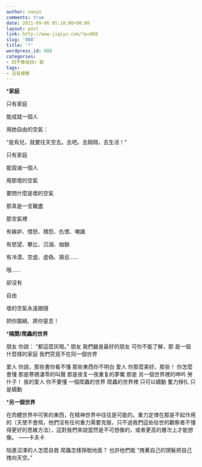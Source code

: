 ```yaml
---
author: nanyu
comments: true
date: 2011-09-06 05:18:00+00:00
layout: post
link: http://www.jiqiyu.com/?p=888
slug: '888'
title: '*'
wordpress_id: 888
categories:
- 四不像或詩/ 歌
tags:
- 沒有標籤
---
```


***家庭**




  

只有家庭  

能成就一個人  

用她自由的空氣：  

“是鳥兒，就要往天空去。去吧。去翱翔，去生活！”  



  

只有家庭  

能毀滅一個人  

用那壞的空氣  

要問什麼是壞的空氣  

那真是一言難盡  

那空氣裡  

有嫉妒、憤怒、積怨、仇恨、嘲諷  

有慾望、攀比、沉溺、枷鎖  

有冷漠、空虛、虛偽、猜忌……  

哦……  

卻沒有  

自由  

壞的空氣永遠跟隨  

把你圍繞、將你窒息！  




***隔閡/爬蟲的世界**



朋友
你說：
“都這麼灰暗。”
朋友
我們雖是最好的朋友
可你不能了解，那
是一個什麼樣的家庭
我們究竟不在同一個世界



愛人
你說，那些書你看不懂
那些東西你不明白
愛人
你那麼美好。那些！
你怎麼會懂
那是寒鴉淒零的叫聲
那是夜复一夜重复的夢魘
那是
另一個世界裡的呻吟
勞什子！
我的愛人
你不要懂
一個爬蟲的世界
爬蟲的世界裡
只可以蠕動
奮力掙扎
只是蠕動



***另一個世界**



在肉體世界中可笑的東西，在精神世界中往往是可能的。重力定律在那是不起作用的（天使不會飛，他們沒有任何重力需要克服，只不過我們這些俗世的觀察者不懂得更好的思維方法），這對我們來說當然是不可想像的，或者更高的層次上才能想像。
——卡夫卡



陷進沼澤的人怎麼自救
爬蟲怎樣掙脫地面？
也許他們能
“拽著自己的頭髮把自己拽向天空。”

